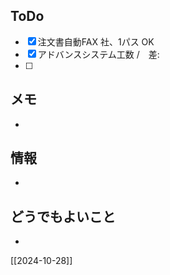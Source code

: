 ## ToDo
- [x] 注文書自動FAX 社、1パス OK
- [x] アドバンスシステム工数 /　差: 
- [ ] 


## メモ
- 


## 情報
- 


## どうでもよいこと
- 


[[2024-10-28]]

